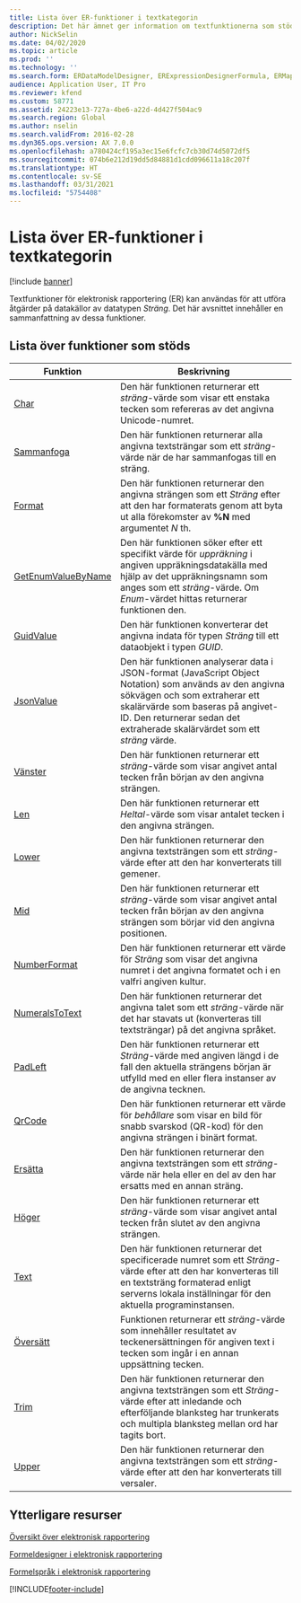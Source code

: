 ```yaml
---
title: Lista över ER-funktioner i textkategorin
description: Det här ämnet ger information om textfunktionerna som stöds i elektronisk rapportering (ER).
author: NickSelin
ms.date: 04/02/2020
ms.topic: article
ms.prod: ''
ms.technology: ''
ms.search.form: ERDataModelDesigner, ERExpressionDesignerFormula, ERMappedFormatDesigner, ERModelMappingDesigner
audience: Application User, IT Pro
ms.reviewer: kfend
ms.custom: 58771
ms.assetid: 24223e13-727a-4be6-a22d-4d427f504ac9
ms.search.region: Global
ms.author: nselin
ms.search.validFrom: 2016-02-28
ms.dyn365.ops.version: AX 7.0.0
ms.openlocfilehash: a780424cf195a3ec15e6fcfc7cb30d74d5072df5
ms.sourcegitcommit: 074b6e212d19dd5d84881d1cdd096611a18c207f
ms.translationtype: HT
ms.contentlocale: sv-SE
ms.lasthandoff: 03/31/2021
ms.locfileid: "5754408"
---
```

# <a name="list-of-er-functions-of-the-text-category"></a>Lista över ER-funktioner i textkategorin

[!include [banner](../includes/banner.md)]

Textfunktioner för elektronisk rapportering (ER) kan användas för att utföra åtgärder på datakällor av datatypen *Sträng*. Det här avsnittet innehåller en sammanfattning av dessa funktioner.

## <a name="list-of-supported-functions"></a>Lista över funktioner som stöds

| Funktion | Beskrivning |
|----------|-------------|
| [Char](er-functions-text-char.md) | Den här funktionen returnerar ett *sträng*-värde som visar ett enstaka tecken som refereras av det angivna Unicode-numret. |
| [Sammanfoga](er-functions-text-concatenate.md) | Den här funktionen returnerar alla angivna textsträngar som ett *sträng*-värde när de har sammanfogas till en sträng. |
| [Format](er-functions-text-format.md) | Den här funktionen returnerar den angivna strängen som ett *Sträng* efter att den har formaterats genom att byta ut alla förekomster av **%N** med argumentet *N* th. |
| [GetEnumValueByName](er-functions-text-getenumvaluebyname.md) | Den här funktionen söker efter ett specifikt värde för *uppräkning* i angiven uppräkningsdatakälla med hjälp av det uppräkningsnamn som anges som ett *sträng*-värde. Om *Enum*-värdet hittas returnerar funktionen den. |
| [GuidValue](er-functions-text-guidvalue.md) | Den här funktionen konverterar det angivna indata för typen *Sträng* till ett dataobjekt i typen *GUID*. |
| [JsonValue](er-functions-text-jsonvalue.md) | Den här funktionen analyserar data i JSON-format (JavaScript Object Notation) som används av den angivna sökvägen och som extraherar ett skalärvärde som baseras på angivet-ID. Den returnerar sedan det extraherade skalärvärdet som ett *sträng* värde. |
| [Vänster](er-functions-text-left.md) | Den här funktionen returnerar ett *sträng*-värde som visar angivet antal tecken från början av den angivna strängen. |
| [Len](er-functions-text-len.md) | Den här funktionen returnerar ett *Heltal*-värde som visar antalet tecken i den angivna strängen. |
| [Lower](er-functions-text-lower.md) | Den här funktionen returnerar den angivna textsträngen som ett *sträng*-värde efter att den har konverterats till gemener. |
| [Mid](er-functions-text-mid.md) | Den här funktionen returnerar ett *sträng*-värde som visar angivet antal tecken från början av den angivna strängen som börjar vid den angivna positionen. |
| [NumberFormat](er-functions-text-numberformat.md) | Den här funktionen returnerar ett värde för *Sträng* som visar det angivna numret i det angivna formatet och i en valfri angiven kultur. |
| [NumeralsToText](er-functions-text-numeralstotext.md) | Den här funktionen returnerar det angivna talet som ett *sträng*-värde när det har stavats ut (konverteras till textsträngar) på det angivna språket. |
| [PadLeft](er-functions-text-padleft.md) | Den här funktionen returnerar ett *Sträng*-värde med angiven längd i de fall den aktuella strängens början är utfylld med en eller flera instanser av de angivna tecknen. |
| [QrCode](er-functions-text-qrcode.md) | Den här funktionen returnerar ett värde för *behållare* som visar en bild för snabb svarskod (QR-kod) för den angivna strängen i binärt format. |
| [Ersätta](er-functions-text-replace.md) | Den här funktionen returnerar den angivna textsträngen som ett *sträng*-värde när hela eller en del av den har ersatts med en annan sträng. |
| [Höger](er-functions-text-right.md) | Den här funktionen returnerar ett *sträng*-värde som visar angivet antal tecken från slutet av den angivna strängen. |
| [Text](er-functions-text-text.md) | Den här funktionen returnerar det specificerade numret som ett *Sträng*-värde efter att den har konverteras till en textsträng formaterad enligt serverns lokala inställningar för den aktuella programinstansen. |
| [Översätt](er-functions-text-translate.md) | Funktionen returnerar ett *sträng*-värde som innehåller resultatet av teckenersättningen för angiven text i tecken som ingår i en annan uppsättning tecken. |
| [Trim](er-functions-text-trim.md) | Den här funktionen returnerar den angivna textsträngen som ett *Sträng*-värde efter att inledande och efterföljande blanksteg har trunkerats och multipla blanksteg mellan ord har tagits bort. |
| [Upper](er-functions-text-upper.md) | Den här funktionen returnerar den angivna textsträngen som ett *sträng*-värde efter att den har konverterats till versaler. |

## <a name="additional-resources"></a>Ytterligare resurser

[Översikt över elektronisk rapportering](general-electronic-reporting.md)

[Formeldesigner i elektronisk rapportering](general-electronic-reporting-formula-designer.md)

[Formelspråk i elektronisk rapportering](er-formula-language.md)


[!INCLUDE[footer-include](../../../includes/footer-banner.md)]
